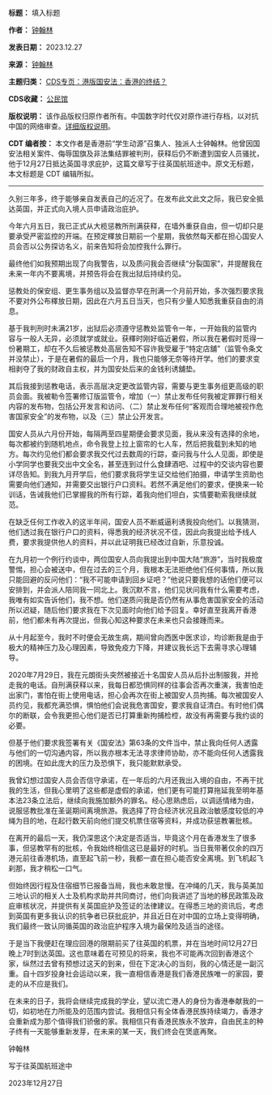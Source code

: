 

**标题：** 填入标题  

**作者：** [钟翰林](https://chinadigitaltimes.net/space/钟翰林)  

**发表日期：** 2023.12.27  

**来源：** [钟翰林](https://www.facebook.com/tonychunghonlam/posts/pfbid02N3NcU9nt85ajh3EqnevvBkDdDxK7FzBmsUsKGscUB8k5mefaV52bhUXfWrQLLMqkl)  

**主题归类：** [CDS专页：港版国安法：香港的终结？](https://chinadigitaltimes.net/space/CDS专页：港版国安法：香港的终结？)  

**CDS收藏：** [公民馆](https://chinadigitaltimes.net/space/%E5%85%AC%E6%B0%91%E9%A6%86)  

**版权说明：** 该作品版权归原作者所有。中国数字时代仅对原作进行存档，以对抗中国的网络审查。[详细版权说明](https://chinadigitaltimes.net/chinese/copyright)。


**CDT 编者按：** 本文作者是香港前“学生动源”召集人、独派人士钟翰林。他曾因国安法相关案件、侮辱国旗及非法集结罪被判刑，获释后仍不断遭到国安人员骚扰，他于12月27日抵达英国寻求庇护，这篇文章写于往英国航班途中。原文无标题，本文标题是 CDT 编辑所拟。




---


久别三年多，终于能够亲自发表自己的近况了。在发布此文此文之际，我已安全抵达英国，并正式向入境人员申请政治庇护。


今年六月五日，我已正式从大榄惩教所刑满获释，在墙外重获自由，但一切却只是要承受严密监控的开端。在预定䆁放日期前一个星期，我依然每天都在担心国安人员会否以公务探访名义，前来告知将会加控我什么罪行。


最终他们如我预期出现了向我警告，以及质问我会否继续“分裂国家”，并提醒我在未来一年内不要离境，并预告将会在我出狱后持续约见。


惩教处的保安组、更生事务组以及监督亦早在刑满一个月前开始，多次强烈要求我不要对外公布䆁放日期，因此在六月五日当天，也只有少量人知悉我重获自由的消息。


基于我判刑时未满21岁，出狱后必须遵守惩教处监管令一年，一开始我的监管内容与一般人无异，必须就学或就业。获䆁时刚好临近暑假，所以我在暑假时觅得一份暑期工，却在不久后被惩教处高层告知不容许我受雇于“特定店舖”（监管令条文并没禁止），于是在暑假的最后一个月，我也只能够无奈等待开学。他们的要求变相剥夺了我的财政自主权，并为国安处后来的金钱利诱舖垫。


其后我接到惩教电话，表示高层决定更改监管内容，需要与更生事务组更高级的职员会面。我被勒令签署修订版监管令，增加（一）禁止发布任何我被定罪罪行相关内容的发布物，包括公开发言和访问、（二）禁止发布任何“客观而合理地被视作危害国家安全”的发布物，以及（三）禁止公开发言。


国安人员从六月份开始，每隔两至四星期便会要求见面，我从来没有选择的余地，每次都被约到随机地点，命令我登上拉上窗帘的七人车，然后把我载到未知的地方。每次约见他们都会要求我交代过去数周的行踪，查问我与什么人见面，即使是小学同学也要我交出中文全名，甚至连到过什么食肆酒吧、过程中的交谈内容也要详尽告知。到我九月开学后，他们要求我将学生证交给他们拍摄，申请学生资助也需要向他们通知，并需要交出银行户口资料。若然不满足他们的要求，便换来一轮训话，告诫我他们已掌握我的所有行踪，着我向他们坦白，实情要勒索我继续就范。


在缺乏任何工作收入的这半年间，国安人员不断威逼利诱我投向他们。以我猜测，他们透过我在银行户口的资料，得悉我的经济状况不佳，因此向我提出给予线人费，要求我提供他人的资料，并以此证明我已经改过自新，乐意投诚。


在九月初一个例行约谈中，两位国安人员向我提出到中国大陆“旅游”，当时我极度警惕，担心会被送中，但在过去的三个月，我根本无法拒绝他们任何事情，所以我只能回避的反问他们：“我不可能申请到回乡证吧？”他说只要我想的话他们便可以安排到，并会派人陪同我一同北上。我沉默不言，他们见状问我有什么需要考虑，我唯有如实告诉他们，我不想。他们遂质问我是否仍然有从事危害国家安全的活动所以迟疑，随后他们要求我在下次见面时向他们给予回复。幸好直至我离开香港前，他们都未有再次提出，但我心知这种要求在未来也只会接踵而来。


从十月起至今，我时不时便会无故生病，期间曾向西医中医求诊，均诊断我是由于极大的精神压力及心理因素，导致免疫力下降，并建议我长远下去需寻求心理辅导。


2020年7月29日，我在元朗街头突然被接近十名国安人员从后扑出制服我，并抢走我的电话。自刑满获释以来，我每日都恐惧同样的往事会否再次重演，我害怕走出家门，害怕在街上使用电话，担心会再次在街上被国安人员拘捕。每次被国安人员约见，我都充满恐惧，惧怕他们会说我危害国安，要求我自证清白。有时他们偶尔的断联，会令我更担心他们是否已打算重新拘捕检椌，故没有再需要与我约谈的必要。


但基于他们要求我签署有关《国安法》第63条的文件当中，禁止我向任何人透露与他们的一切沟通内容，所以我亦根本无法寻求律师协助，亦不能向任何人透露我的困境。在如此庞大的压力及恐惧下，我只能默默承受。


我曾幻想过国安人员会否信守承诺，在一年后的六月还我出入境的自由，不再干扰我的生活，但我心里明了这些都是虚假的承诺，他们更有可能打算拖延我至明年基本法23条立法后，继续向我施加额外的罪名。经心思熟虑后，以调适情绪为由，说服惩教批准在圣诞期间离境旅游。我选择了符合经济状况且政治敏感度较低的冲绳为目的地，在起行数天前向他们提交机票住宿等资料，并成功获惩教署批核。


在离开的最后一天，我仍深思这个决定是否适当，毕竟这个月在香港发生了很多事，但惩教罕有的批核，令我始终相信这已是最好的时机。当日我带著仅余的四万港元前往香港机场，直至起飞前一秒，我都一直在担心能否安全离境。到飞机起飞刹那，我才稍松一口气。


但始终因行程及住宿细节已报备当局，我也未敢怠慢。在冲绳的几天，我与英美加三地认识的相关人士及机构求助并共同商讨，他们向我讲述了当地的移民政策及政庇审核状况，并提供有关英国庇护及签证的法律建议。在得悉三地的资讯后，考虑到英国有更多我认识的抗争者已获批庇护，并且近日在对中国的立场上变得明确，我们最终一致认同循英国的政治庇护程序入境为最保险及适当的途径。


于是当下我便赶在理应回港的限期前买了往英国的机票，并在当地时间12月27日晚上7时到达英国。这也意味着在可预见的将来，我也不可能再次回到香港这个家，纵然过去曾有预想过这天的到来，但在下定决心的当刻，我的心情还是一副沉重。自十四岁投身社会运动以来，我一直相信香港是我们香港民族唯一的家园，要走的从不应是我们。


在未来的日子，我将会继续完成我的学业，望以流亡港人的身份为香港奉献我的一切，如初地在力所能及的范围内尝试。我相信只有全体香港民族持续竭力，香港才会重新成为那个值得我们骄傲的家。我相信只有香港民族永不放弃，自由民主的种子终有一天能够重新发芽，在未来的某一天，我们终会在煲底再聚。


钟翰林  

写于往英国航班途中  

2023年12月27日

